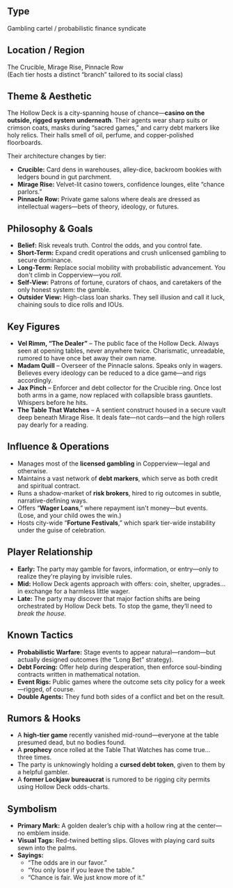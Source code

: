 ## Type  
Gambling cartel / probabilistic finance syndicate

## Location / Region  
The Crucible, Mirage Rise, Pinnacle Row  
(Each tier hosts a distinct “branch” tailored to its social class)

## Theme & Aesthetic  
The Hollow Deck is a city-spanning house of chance—**casino on the outside, rigged system underneath**. Their agents wear sharp suits or crimson coats, masks during “sacred games,” and carry debt markers like holy relics. Their halls smell of oil, perfume, and copper-polished floorboards.

Their architecture changes by tier:
- **Crucible:** Card dens in warehouses, alley-dice, backroom bookies with ledgers bound in gut parchment.  
- **Mirage Rise:** Velvet-lit casino towers, confidence lounges, elite “chance parlors.”  
- **Pinnacle Row:** Private game salons where deals are dressed as intellectual wagers—bets of theory, ideology, or futures.

## Philosophy & Goals  
- **Belief:** Risk reveals truth. Control the odds, and you control fate.  
- **Short-Term:** Expand credit operations and crush unlicensed gambling to secure dominance.  
- **Long-Term:** Replace social mobility with probabilistic advancement. You don't climb in Copperview—you *roll*.  
- **Self-View:** Patrons of fortune, curators of chaos, and caretakers of the only honest system: the gamble.  
- **Outsider View:** High-class loan sharks. They sell illusion and call it luck, chaining souls to dice rolls and IOUs.

## Key Figures  
- **Vel Rimm, “The Dealer”** – The public face of the Hollow Deck. Always seen at opening tables, never anywhere twice. Charismatic, unreadable, rumored to have once bet away their own name.  
- **Madam Quill** – Overseer of the Pinnacle salons. Speaks only in wagers. Believes every ideology can be reduced to a dice game—and rigs accordingly.  
- **Jax Pinch** – Enforcer and debt collector for the Crucible ring. Once lost both arms in a game, now replaced with collapsible brass gauntlets. Whispers before he hits.  
- **The Table That Watches** – A sentient construct housed in a secure vault deep beneath Mirage Rise. It deals fate—not cards—and the high rollers pay dearly for a reading.

## Influence & Operations  
- Manages most of the **licensed gambling** in Copperview—legal and otherwise.  
- Maintains a vast network of **debt markers**, which serve as both credit and spiritual contract.  
- Runs a shadow-market of **risk brokers**, hired to rig outcomes in subtle, narrative-defining ways.  
- Offers “**Wager Loans**,” where repayment isn't money—but events. (Lose, and your child owes the win.)  
- Hosts city-wide “**Fortune Festivals**,” which spark tier-wide instability under the guise of celebration.

## Player Relationship  
- **Early:** The party may gamble for favors, information, or entry—only to realize they're playing by invisible rules.  
- **Mid:** Hollow Deck agents approach with offers: coin, shelter, upgrades... in exchange for a harmless little wager.  
- **Late:** The party may discover that major faction shifts are being orchestrated by Hollow Deck bets. To stop the game, they’ll need to *break the house.*

## Known Tactics  
- **Probabilistic Warfare:** Stage events to appear natural—random—but actually designed outcomes (the “Long Bet” strategy).  
- **Debt Forcing:** Offer help during desperation, then enforce soul-binding contracts written in mathematical notation.  
- **Event Rigs:** Public games where the outcome sets city policy for a week—rigged, of course.  
- **Double Agents:** They fund both sides of a conflict and bet on the result.

## Rumors & Hooks  
- A **high-tier game** recently vanished mid-round—everyone at the table presumed dead, but no bodies found.  
- A **prophecy** once rolled at the Table That Watches has come true… three times.  
- The party is unknowingly holding a **cursed debt token**, given to them by a helpful gambler.  
- A **former Lockjaw bureaucrat** is rumored to be rigging city permits using Hollow Deck odds-charts.

## Symbolism  
- **Primary Mark:** A golden dealer’s chip with a hollow ring at the center—no emblem inside.  
- **Visual Tags:** Red-twined betting slips. Gloves with playing card suits sewn into the palms.  
- **Sayings:**  
  - “The odds are in our favor.”  
  - “You only lose if you leave the table.”  
  - “Chance is fair. We just know more of it.”
